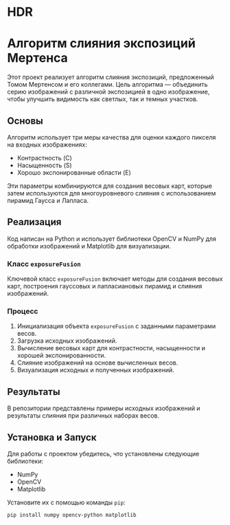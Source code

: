 # HDR
# Алгоритм слияния экспозиций Мертенса

Этот проект реализует алгоритм слияния экспозиций, предложенный Томом Мертенсом и его коллегами. Цель алгоритма — объединить серию изображений с различной экспозицией в одно изображение, чтобы улучшить видимость как светлых, так и темных участков.

## Основы

Алгоритм использует три меры качества для оценки каждого пикселя на входных изображениях:

- Контрастность (C)
- Насыщенность (S)
- Хорошо экспонированные области (E)

Эти параметры комбинируются для создания весовых карт, которые затем используются для многоуровневого слияния с использованием пирамид Гаусса и Лапласа.

## Реализация

Код написан на Python и использует библиотеки OpenCV и NumPy для обработки изображений и Matplotlib для визуализации.

### Класс `exposureFusion`

Ключевой класс `exposureFusion` включает методы для создания весовых карт, построения гауссовых и лапласиановых пирамид и слияния изображений.

### Процесс

1. Инициализация объекта `exposureFusion` с заданными параметрами весов.
2. Загрузка исходных изображений.
3. Вычисление весовых карт для контрастности, насыщенности и хорошей экспонированности.
4. Слияние изображений на основе вычисленных весов.
5. Визуализация исходных и полученных изображений.

## Результаты

В репозитории представлены примеры исходных изображений и результаты слияния при различных наборах весов.

## Установка и Запуск

Для работы с проектом убедитесь, что установлены следующие библиотеки:

- NumPy
- OpenCV
- Matplotlib

Установите их с помощью команды `pip`:

```sh
pip install numpy opencv-python matplotlib

